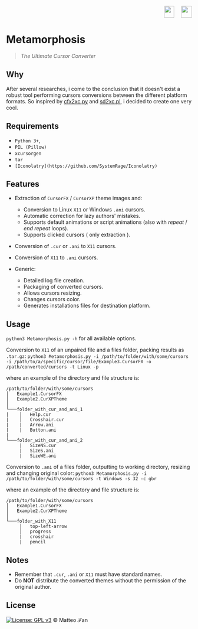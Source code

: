<p align="right">
  <a href="http://www.kernel.org"><img src="https://user-images.githubusercontent.com/25354386/43166763-c43acaf2-8f97-11e8-940c-c4d6651da931.png" height="32" width="27" hspace="15" /></a>
  <a href="http://windows.microsoft.com/en-us/windows/home"><img src="https://user-images.githubusercontent.com/25354386/43166777-d394d15a-8f97-11e8-8f8d-39d56e81e9cb.png" height="32" width="29" /></a>
</p>

# Metamorphosis
> *The Ultimate Cursor Converter*

## Why
After several researches, i come to the conclusion that it doesn't exist a robust tool performing cursors conversions 
between the different platform formats.
So inspired by [cfx2xc.py](https://github.com/coolwanglu/cfx2xc/blob/master/cfx2xc.py) and [sd2xc.pl](https://github.com/ludios/sd2xc/blob/master/sd2xc.pl), i decided to create one very cool.

## Requirements
 - `Python 3+`,
 - `PIL (Pillow)`
 - `xcursorgen`
 - `tar`
 - `[Iconolatry](https://github.com/SystemRage/Iconolatry)`
 
## Features
* Extraction of `CursorFX` / `CursorXP` theme images and:
    * Conversion to Linux `X11` or Windows `.ani` cursors.
    * Automatic correction for lazy authors' mistakes.
    * Supports default animations or script animations (also with *repeat* / *end repeat* loops).
    * Supports clicked cursors ( only extraction ).

* Conversion of `.cur` or `.ani` to `X11` cursors.
* Conversion of `X11` to `.ani` cursors.

* Generic:
    * Detailed log file creation.
    * Packaging of converted cursors.
    * Allows cursors resizing.
    * Changes cursors color.
    * Generates installations files for destination platform.

## Usage
`python3 Metamorphosis.py -h` for all available options.

Conversion to `X11` of an unpaired file and a files folder, packing results as `.tar.gz`:
`python3 Metamorphosis.py -i /path/to/folder/with/some/cursors -i /path/to/a/specific/cursor/file/Example3.CursorFX -o /path/converted/cursors -t Linux -p` 

where an example of the directory and file structure is:
```
/path/to/folder/with/some/cursors
│   Example1.CursorFX
│   Example2.CurXPTheme
│
└───folder_with_cur_and_ani_1
|    │   Help.cur
|    │   Crosshair.cur
|    |   Arrow.ani
|    |   Button.ani
|
└───folder_with_cur_and_ani_2
     |   SizeNS.cur
     |   SizeS.ani
     |   SizeWE.ani
```

Conversion to `.ani` of a files folder, outputting to working directory, resizing and changing original color:
`python3 Metamorphosis.py -i /path/to/folder/with/some/cursors -t Windows -s 32 -c gbr`

where an example of the directory and file structure is:
```
/path/to/folder/with/some/cursors
│   Example1.CursorFX
│   Example2.CurXPTheme
│
└───folder_with_X11
     │   top-left-arrow
     │   progress
     |   crosshair
     |   pencil
```

## Notes
- Remember that `.cur`, `.ani` or `X11` must have standard names.
- Do **NOT** distribute the converted themes without the permission of the original author.

## License
 [![License: GPL v3](https://img.shields.io/badge/License-GPL%20v3-blue.svg)](https://www.gnu.org/licenses/gpl-3.0) ©  Matteo ℱan
